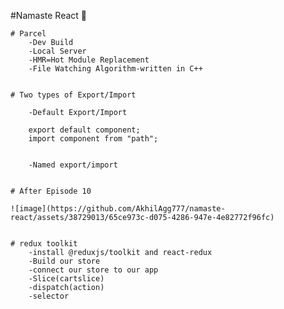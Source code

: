 #Namaste React 🚀

    # Parcel
        -Dev Build
        -Local Server
        -HMR=Hot Module Replacement
        -File Watching Algorithm-written in C++


    # Two types of Export/Import

        -Default Export/Import

        export default component;
        import component from "path";


        -Named export/import

    
    # After Episode 10
  
    ![image](https://github.com/AkhilAgg777/namaste-react/assets/38729013/65ce973c-d075-4286-947e-4e82772f96fc)
    

    # redux toolkit
        -install @reduxjs/toolkit and react-redux
        -Build our store
        -connect our store to our app
        -Slice(cartslice)
        -dispatch(action)
        -selector






